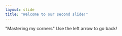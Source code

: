 ```yaml
---
layout: slide
title: "Welcome to our second slide!"
---
```

"Mastering my corners"
Use the left arrow to go back!
